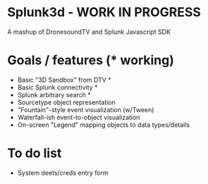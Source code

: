 # Splunk3d - WORK IN PROGRESS
A mashup of DronesoundTV and Splunk Javascript SDK

# Goals / features (* working)
  - Basic "3D Sandbox" from DTV *
  - Basic Splunk connectivity *
  - Splunk arbitrary search *
  - Sourcetype object representation
  - "Fountain"-style event visualization (w/Tween)
  - Waterfall-ish event-to-object visualization 
  - On-screen "Legend" mapping objects to data types/details

# To do list
  - System deets/creds entry form
  
